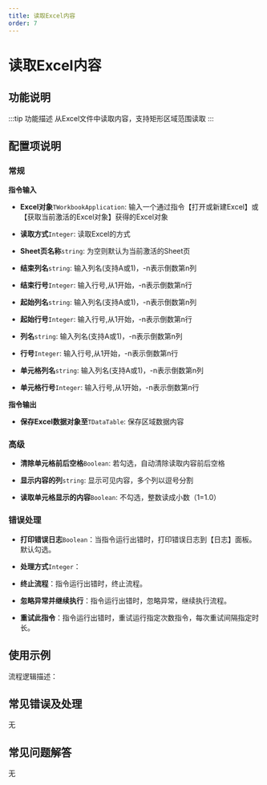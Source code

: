 ```yaml
---
title: 读取Excel内容
order: 7
---
```


# 读取Excel内容

## 功能说明

:::tip 功能描述
从Excel文件中读取内容，支持矩形区域范围读取
:::

## 配置项说明

### 常规

**指令输入**

- **Excel对象**`TWorkbookApplication`: 输入一个通过指令【打开或新建Excel】或【获取当前激活的Excel对象】获得的Excel对象

- **读取方式**`Integer`: 读取Excel的方式

- **Sheet页名称**`string`: 为空则默认为当前激活的Sheet页

- **结束列名**`string`: 输入列名(支持A或1)，-n表示倒数第n列

- **结束行号**`Integer`: 输入行号,从1开始，-n表示倒数第n行

- **起始列名**`string`: 输入列名(支持A或1)，-n表示倒数第n列

- **起始行号**`Integer`: 输入行号,从1开始，-n表示倒数第n行

- **列名**`string`: 输入列名(支持A或1)，-n表示倒数第n列

- **行号**`Integer`: 输入行号,从1开始，-n表示倒数第n行

- **单元格列名**`string`: 输入列名(支持A或1)，-n表示倒数第n列

- **单元格行号**`Integer`: 输入行号,从1开始，-n表示倒数第n行

**指令输出**

- **保存Excel数据对象至**`TDataTable`: 保存区域数据内容

### 高级

- **清除单元格前后空格**`Boolean`: 若勾选，自动清除读取内容前后空格

- **显示内容的列**`string`: 显示可见内容，多个列以逗号分割

- **读取单元格显示的内容**`Boolean`: 不勾选，整数读成小数（1=1.0）

### 错误处理

- **打印错误日志**`Boolean`：当指令运行出错时，打印错误日志到【日志】面板。默认勾选。

- **处理方式**`Integer`：

 - **终止流程**：指令运行出错时，终止流程。

 - **忽略异常并继续执行**：指令运行出错时，忽略异常，继续执行流程。

 - **重试此指令**：指令运行出错时，重试运行指定次数指令，每次重试间隔指定时长。

## 使用示例

流程逻辑描述：

## 常见错误及处理

无

## 常见问题解答

无

